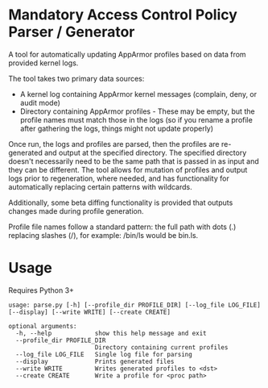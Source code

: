 # Mandatory Access Control Policy Parser / Generator
A tool for automatically updating AppArmor profiles based on data from provided kernel logs. 

The tool takes two primary data sources:
 * A kernel log containing AppArmor kernel messages (complain, deny, or audit mode)
 * Directory containing AppArmor profiles - These may be empty, but the profile names must match those in the logs (so if you rename a profile after gathering the logs, things might not update properly)

Once run, the logs and profiles are parsed, then the profiles are re-generated and output at the specified directory. The specified directory doesn't necessarily need to be the same path that is passed in as input and they can be different. The tool allows for mutation of profiles and output logs prior to regeneration, where needed, and has functionality for automatically replacing certain patterns with wildcards.

Additionally, some beta diffing functionality is provided that outputs changes made during profile generation.

Profile file names follow a standard pattern: the full path with dots (.) replacing slashes (/), for example: /bin/ls would be bin.ls.

# Usage
Requires Python 3+ 

```
usage: parse.py [-h] [--profile_dir PROFILE_DIR] [--log_file LOG_FILE] [--display] [--write WRITE] [--create CREATE]

optional arguments:
  -h, --help            show this help message and exit
  --profile_dir PROFILE_DIR
                        Directory containing current profiles
  --log_file LOG_FILE   Single log file for parsing
  --display             Prints generated files
  --write WRITE         Writes generated profiles to <dst>
  --create CREATE       Write a profile for <proc path>
  ```

